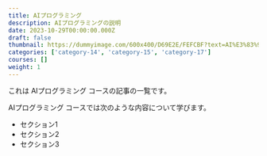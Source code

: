 ```yaml
---
title: AIプログラミング
description: AIプログラミングの説明
date: 2023-10-29T00:00:00.000Z
draft: false
thumbnail: https://dummyimage.com/600x400/D69E2E/FEFCBF?text=AI%E3%83%97%E3%83%AD%E3%82%B0%E3%83%A9%E3%83%9F%E3%83%B3%E3%82%B0
categories: ['category-14', 'category-15', 'category-17']
courses: []
weight: 1
---
```


これは AIプログラミング コースの記事の一覧です。

  AIプログラミング コースでは次のような内容について学びます。

  - セクション1
  - セクション2
  - セクション3